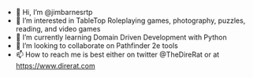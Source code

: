 - 👋 Hi, I’m @jimbarnesrtp
- 👀 I’m interested in TableTop Roleplaying games, photography, puzzles, reading, and video games
- 🌱 I’m currently learning Domain Driven Development with Python
- 💞️ I’m looking to collaborate on Pathfinder 2e tools
- 📫 How to reach me is best either on twitter @TheDireRat or at https://www.direrat.com

<!---
jimbarnesrtp/jimbarnesrtp is a ✨ special ✨ repository because its `README.md` (this file) appears on your GitHub profile.
You can click the Preview link to take a look at your changes.
--->
